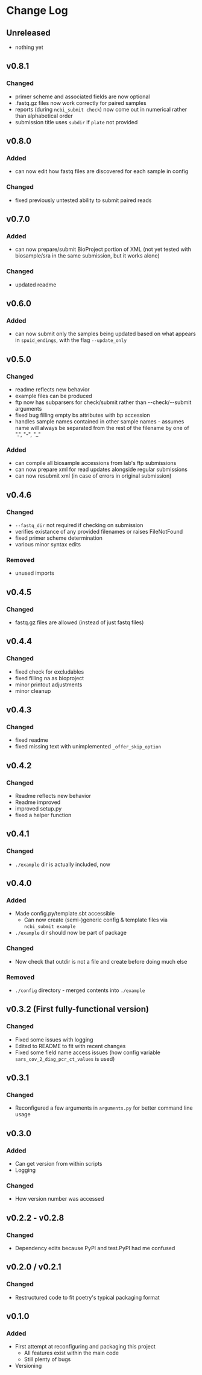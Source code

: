 # Change Log

## Unreleased
* nothing yet

## v0.8.1
### Changed
* primer scheme and associated fields are now optional
* .fastq.gz files now work correctly for paired samples
* reports (during `ncbi_submit check`) now come out in numerical rather than alphabetical order
* submission title uses `subdir` if `plate` not provided

## v0.8.0
### Added
* can now edit how fastq files are discovered for each sample in config
### Changed
* fixed previously untested ability to submit paired reads

## v0.7.0
### Added
* can now prepare/submit BioProject portion of XML (not yet tested with biosample/sra in the same submission, but it works alone)
### Changed
* updated readme

## v0.6.0
### Added
* can now submit only the samples being updated based on what appears in `spuid_endings`, with the flag `--update_only`

## v0.5.0
### Changed
* readme reflects new behavior
* example files can be produced
* ftp now has subparsers for check/submit rather than --check/--submit arguments
* fixed bug filling empty bs attributes with bp accession
* handles sample names contained in other sample names - assumes name will always be separated from the rest of the filename by one of ".", "-", "_"
### Added
* can compile all biosample accessions from lab's ftp submissions
* can now prepare xml for read updates alongside regular submissions
* can now resubmit xml (in case of errors in original submission)

## v0.4.6
### Changed
* `--fastq_dir` not required if checking on submission
* verifies existance of any provided filenames or raises FileNotFound
* fixed primer scheme determination
* various minor syntax edits
### Removed
* unused imports

## v0.4.5
### Changed
* fastq.gz files are allowed (instead of just fastq files)

## v0.4.4
### Changed
* fixed check for excludables
* fixed filling na as bioproject
* minor printout adjustments
* minor cleanup

## v0.4.3
### Changed
* fixed readme
* fixed missing text with unimplemented `_offer_skip_option`

## v0.4.2
### Changed
* Readme reflects new behavior
* Readme improved
* improved setup.py
* fixed a helper function

## v0.4.1
### Changed
* `./example` dir is actually included, now

## v0.4.0
### Added
* Made config.py/template.sbt accessible
  * Can now create (semi-)generic config & template files via `ncbi_submit example`
* `./example` dir should now be part of package
### Changed
* Now check that outdir is not a file and create before doing much else
### Removed
* `./config` directory - merged contents into `./example`

## v0.3.2 (First fully-functional version)
### Changed
* Fixed some issues with logging
* Edited to README to fit with recent changes
* Fixed some field name access issues (how config variable `sars_cov_2_diag_pcr_ct_values` is used)

## v0.3.1
### Changed
* Reconfigured a few arguments in `arguments.py` for better command line usage

## v0.3.0
### Added
* Can get version from within scripts
* Logging
### Changed
* How version number was accessed

## v0.2.2 - v0.2.8
### Changed
* Dependency edits because PyPI and test.PyPI had me confused

## v0.2.0 / v0.2.1
### Changed
* Restructured code to fit poetry's typical packaging format

## v0.1.0
### Added
* First attempt at reconfiguring and packaging this project
  * All features exist within the main code
  * Still plenty of bugs
* Versioning
